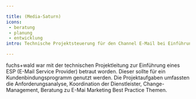 ```yaml
---

title: (Media-Saturn)
icons: 
 - beratung
 - planung
 - entwicklung
intro: Technische Projektsteuerung für den Channel E-Mail bei Einführung eines Kundenbindungsprogramms

---
```


fuchs+wald war mit der technischen Projektleitung zur Einführung eines ESP (E-Mail Service Provider) betraut worden. Dieser sollte für ein Kundenbindungsprogramm genutzt werden. Die Projektaufgaben umfassten die Anforderungsanalyse, Koordination der Dienstleister, Change-Management, Beratung zu E-Mai Marketing Best Practice Themen. 